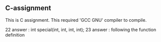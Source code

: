 ## C-assignment
This is C assignment. This required 'GCC GNU' compiler to compile.

22 answer : int special(int, int, int, int);
23 answer : following the function definition